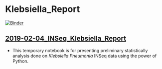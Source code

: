 # Klebsiella_Report 



[![Binder](https://mybinder.org/badge_logo.svg)](https://mybinder.org/v2/gh/eburgoswisc/Klebsiella_Report/master)

## [2019-02-04_INSeq_Klebsiella_Report](2019-02-04_INSeq_Klebsiella_Report.ipynb)

 - This temporary notebook is for presenting preliminary statistically analysis done on *Klebsiella Pneumonia* INSeq data using the power of Python. 